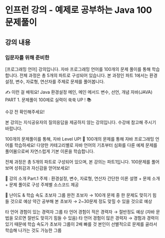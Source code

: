 # 인프런 강의 - 예제로 공부하는 Java 100 문제풀이

## 강의 내용

### 입문자를 위해 준비한
[프로그래밍 언어] 강의입니다.
자바 프로그래밍 언어를 100개의 문제 풀이를 통해 학습합니다. 전체 과정은 총 5개의 파트로 구성되어 있습니다. 본 과정인 파트 1에서는 환경설정, 변수, 자료형, 연산자를 주제로 문제를 풀어봅니다.

✍️
이런 걸
배워요!
Java 환경설정
메인, 메인 메서드
변수, 선언, 개념
자바(JAVA) PART 1.
문제풀이 100제로 실력이 쑥쑥 UP ! 📚

수강 전 확인해주세요!

본 강의는 지식공유자의 질의응답을 제공하지 않는 강의입니다. 수강에 참고해 주시기 바랍니다.


100개의 문제풀이를 통해,
자바 Level UP! 🌟
100개의 문제를 통해 자바 프로그래밍 언어를 학습하세요! 다양한 카테고리별로 자바 언어의 기초부터 심화를 다룬 예제 문제를 풀어봄으로써 자연스럽게 기본 이론을 학습합니다.

전체 과정은 총 5개의 파트로 구성되어 있으며, 본 강의는 파트1입니다. 100문제를 풀어보며 성취감과 자신감을 얻어보세요!

💚 강의 소개
Part.1 주제 : 환경설정, 변수, 자료형, 연산자
간단한 이론 설명 + 문제 소개 + 문제 풀이로 구성
주제별 소스코드 제공




💚 난이도 & 학습 속도
초보자 그룹
완전 초보자 → 100개 문제 중 한 문제도 맞히기 힘들 것으로 예상
약간 공부해 본 초보자 → 2~30문제 정도 맞힐 수 있을 것으로 예상

타 언어 경험이 있는 경력자 그룹
타 언어 경험이 적은 경력자 → 절반정도 예상 (자바 문법을 모르면 절반도 맞히기 힘들 수 있음)
타 언어 경험이 많은 경력자 → 경험과 경력이 있기 때문에 학습 속도가 초보자 그룹이 2배 빠를 것
본인이 선별적으로 문제를 골라서 학습해 나가는 것도 가능한 그룹

